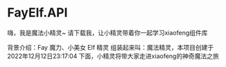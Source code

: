 # FayElf.API

嗨，我是魔法小精灵~
请下载我，让小精灵带着你一起学习xiaofeng组件库

背景介绍：Fay 魔力、小美女  Elf 精灵 组装起来叫：魔法精灵，本项目创建于2022年12月12日23:17:04
下面，小精灵将带大家走进xiaofeng的神奇魔法之旅
